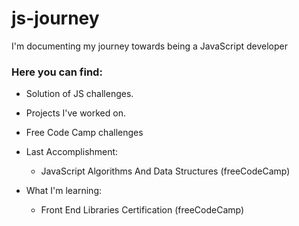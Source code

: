 # js-journey


I'm documenting my journey towards being a JavaScript developer

### Here you can find: 

   * Solution of JS challenges. 
   * Projects I've worked on. 
   * Free Code Camp challenges


* Last Accomplishment:
  * JavaScript Algorithms And Data Structures (freeCodeCamp)
  
* What I'm learning:
  * Front End Libraries Certification (freeCodeCamp)


